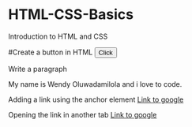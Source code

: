 # HTML-CSS-Basics
Introduction to HTML and CSS

#Create a button in HTML
<button>
Click
</button>

Write a paragraph 
<p>
My name is Wendy Oluwadamilola and i love to code.
</p>

Adding a link using the anchor element 
<a href="https://www.google.com">
Link to google
</a> 

Opening the link in another tab
<a href="https://www.google.com" target="_blank"> Link to google
</a>




